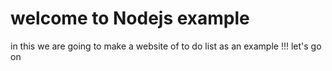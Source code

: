 # welcome to Nodejs example
in this we are going to make a website of to do list as an example !!!
let's go on 
